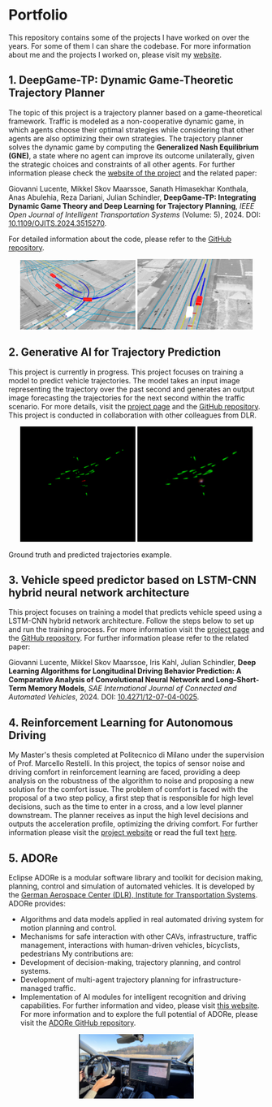 # Portfolio
This repository contains some of the projects I have worked on over the years. For some of them I can share the codebase.
For more information about me and the projects I worked on, please visit my [website](https://giovannilucente.github.io/portfolio/).

## 1. DeepGame-TP: Dynamic Game-Theoretic Trajectory Planner
The topic of this project is a trajectory planner based on a game-theoretical framework. Traffic is modeled as a non-cooperative dynamic game, in which agents choose their optimal strategies while considering that other agents are also optimizing their own strategies. The trajectory planner solves the dynamic game by computing the **Generalized Nash Equilibrium (GNE)**, a state where no agent can improve its outcome unilaterally, given the strategic choices and constraints of all other agents. For further information please check the [website of the project](https://giovannilucente.github.io/portfolio/dynamic_game_trajectory_planner/index.html) and the related paper:

Giovanni Lucente, Mikkel Skov Maarssoe, Sanath Himasekhar Konthala, Anas Abulehia, Reza Dariani, Julian Schindler, **DeepGame-TP: Integrating Dynamic Game Theory and Deep Learning for Trajectory Planning**, *IEEE Open Journal of Intelligent Transportation Systems* (Volume: 5), 2024. DOI: [10.1109/OJITS.2024.3515270](https://ieeexplore.ieee.org/document/10793110).

For detailed information about the code, please refer to the [GitHub repository](https://github.com/giovannilucente/portfolio/tree/main/dynamic_game_trajectory_planner).
<p align="center">
  <img src="media/Congested_Intersection.png" alt="Congested Intersection Image" width="45%"/>
  <img src="media/Overtaking.png" alt="Overtaking" width="45%"/>
</p>

## 2. Generative AI for Trajectory Prediction
This project is currently in progress.
This project focuses on training a model to predict vehicle trajectories. The model takes an input image representing the trajectory over the past second and generates an output image forecasting the trajectories for the next second within the traffic scenario.
For more details, visit the [project page](https://giovannilucente.github.io/portfolio/generative_ai_trajectory_prediction/index.html) and the [GitHub repository](https://github.com/giovannilucente/portfolio/tree/main/generative_ai_trajectory_prediction).
This project is conducted in collaboration with other colleagues from DLR.
<p align="center">
  <img src="media/2_21_ground_truth.png" alt="Congested Intersection Image" width="45%"/>
  <img src="media/2_21_output.png" alt="Overtaking" width="45%"/>
</p>
Ground truth and predicted trajectories example.

## 3. Vehicle speed predictor based on LSTM-CNN hybrid neural network architecture
This project focuses on training a model that predicts vehicle speed using a LSTM-CNN hybrid network architecture. Follow the steps below to set up and run the training process. For more information visit the [project page](https://giovannilucente.github.io/portfolio/LSTM_CNN_vehicle_speed_predictor/index.html) and the [GitHub repository](https://github.com/giovannilucente/portfolio/tree/main/LSTM_CNN_vehicle_speed_predictor). For further information please refer to the related paper:

Giovanni Lucente, Mikkel Skov Maarssoe, Iris Kahl, Julian Schindler, **Deep Learning Algorithms for Longitudinal Driving Behavior Prediction: A Comparative Analysis of Convolutional Neural Network and Long–Short-Term Memory Models**, *SAE International Journal of Connected and Automated Vehicles*, 2024. DOI: [10.4271/12-07-04-0025](https://doi.org/10.4271/12-07-04-0025).

## 4. Reinforcement Learning for Autonomous Driving
My Master's thesis completed at Politecnico di Milano under the supervision of Prof. Marcello Restelli. 
In this project, the topics of sensor noise and driving comfort in reinforcement learning are faced, providing a deep analysis on the robustness of the algorithm to noise and proposing a new solution for the comfort issue. The problem of comfort is faced with the proposal of a two step policy, a first step that is responsible for high level decisions, such as the time to enter in a cross, and a low level planner downstream. The planner receives as input the high level decisions and outputs the acceleration profile, optimizing the driving comfort. 
For further information please visit the [project website](https://giovannilucente.github.io/portfolio/reinforcement_learning_autonomous_driving/index.html) or read the full text [here](https://www.politesi.polimi.it/handle/10589/165482).

## 5. ADORe
Eclipse ADORe is a modular software library and toolkit for decision making, planning, control and simulation of automated vehicles. 
It is developed by the [German Aerospace Center (DLR), Institute for Transportation Systems](https://www.dlr.de/en/ts/). ADORe provides: 
- Algorithms and data models applied in real automated driving system for motion planning and control.
- Mechanisms for safe interaction with other CAVs, infrastructure, traffic management, interactions with human-driven vehicles, bicyclists, pedestrians
My contributions are:
- Development of decision-making, trajectory planning, and control systems.
- Development of multi-agent trajectory planning for infrastructure-managed traffic.
- Implementation of AI modules for intelligent recognition and driving capabilities.
For further information and video, please visit [this website](https://giovannilucente.github.io/portfolio/adore/index.html).
For more information and to explore the full potential of ADORe, please visit the [ADORe GitHub repository](https://github.com/DLR-TS/adore?tab=readme-ov-file).
<p align="center">
  <img src="media/adore_picture.jpg" alt="ADORe picture" width="45%"/>
</p>
















